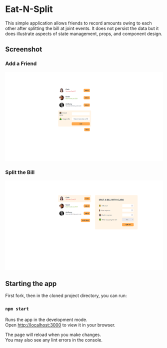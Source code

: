 # Eat-N-Split
This simple application allows friends to record amounts owing to each other after splitting the bill at joint events. It does not persist the data but it does illustrate aspects of state management, props, and component design. 

## Screenshot
### Add a Friend 
![Add a Friend](docs/add-friend.png 'Add a Friend')
### Split the Bill
![Split the Bill](docs/split-bill.png 'Split the Bill')

## Starting the app

First fork, then in the cloned project directory, you can run:

### `npm start`

Runs the app in the development mode.\
Open [http://localhost:3000](http://localhost:3000) to view it in your browser.

The page will reload when you make changes.\
You may also see any lint errors in the console.